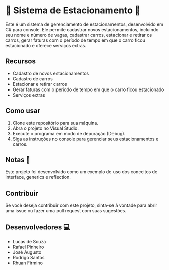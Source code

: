 
#  :car: Sistema de Estacionamento  :car:

Este é um sistema de gerenciamento de estacionamentos, desenvolvido em C# para console. Ele permite cadastrar novos estacionamentos, incluindo seu nome e número de vagas, cadastrar carros, estacionar e retirar os carros, gerar faturas com o período de tempo em que o carro ficou estacionado e oferece serviços extras.

## Recursos 
- Cadastro de novos estacionamentos
- Cadastro de carros
- Estacionar e retirar carros
- Gerar faturas com o período de tempo em que o carro ficou estacionado
- Serviços extras

## Como usar 
1. Clone este repositório para sua máquina.
2. Abra o projeto no Visual Studio.
3. Execute o programa em modo de depuração (Debug).
4. Siga as instruções no console para gerenciar seus estacionamentos e carros.

## Notas :memo:
Este projeto foi desenvolvido como um exemplo de uso dos conceitos de interface, generics e reflection.

## Contribuir
Se você deseja contribuir com este projeto, sinta-se à vontade para abrir uma issue ou fazer uma pull request com suas sugestões.

##  Desenvolvedores :computer:

- Lucas de Souza
- Rafael Pinheiro
- José Augusto
- Rodrigo Santos
- Rhuan Firmino
